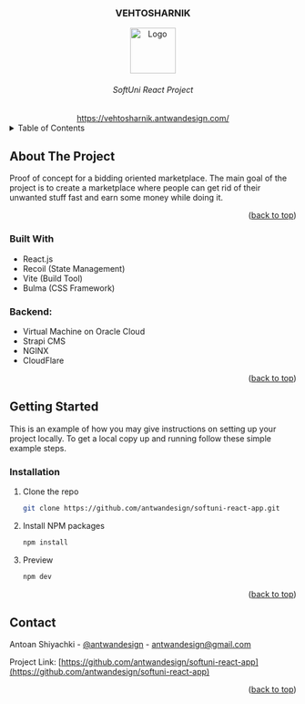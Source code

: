 
<a name="readme-top"></a>


<br />
<div align="center">
  <h3 align="center">VEHTOSHARNIK</h3>
  <a href="https://vehtosharnik.antwandesign.com/">
    <img align="center" src="https://vehtosharnik.antwandesign.com/vehtosharnik.svg" alt="Logo" width="80" height="80">
    </a>
  </a>
  <h6 align="center">SoftUni React Project</h3>
  <a href="https://vehtosharnik.antwandesign.com/">https://vehtosharnik.antwandesign.com/</a>


</div>



<!-- TABLE OF CONTENTS -->

<details>
  <summary>Table of Contents</summary>
  <ol>
    <li>
      <a href="#about-the-project">About The Project</a>
      <ul>
        <li><a href="#built-with">Built With</a></li>
      </ul>
    </li>
    <li>
      <a href="#getting-started">Getting Started</a>
      <ul>
        <li><a href="#installation">Installation</a></li>
      </ul>
    </li>
    <li><a href="#usage">Usage</a></li>
    <li><a href="#contact">Contact</a></li>

  </ol>
</details>



<!-- ABOUT THE PROJECT -->
## About The Project


Proof of concept for a bidding oriented marketplace. The main goal of the project is to create a marketplace where people can get rid of their unwanted stuff fast and earn some money while doing it.
<p align="right">(<a href="#readme-top">back to top</a>)</p>



### Built With


* React.js
* Recoil (State Management)
* Vite (Build Tool)
* Bulma (CSS Framework)

### Backend:
* Virtual Machine on Oracle Cloud
* Strapi CMS
* NGINX
* CloudFlare




<p align="right">(<a href="#readme-top">back to top</a>)</p>



<!-- GETTING STARTED -->
## Getting Started

This is an example of how you may give instructions on setting up your project locally.
To get a local copy up and running follow these simple example steps.

### Installation


1. Clone the repo
   ```sh
   git clone https://github.com/antwandesign/softuni-react-app.git
   ```
2. Install NPM packages
   ```sh
   npm install
   ```
3. Preview
   ```sh
   npm dev
   ```

<p align="right">(<a href="#readme-top">back to top</a>)</p>





<!-- CONTACT -->
## Contact

Antoan Shiyachki - [@antwandesign](https://facebook.com/daantwan) - antwandesign@gmail.com

Project Link: [https://github.com/antwandesign/softuni-react-app](https://github.com/antwandesign/softuni-react-app)

<p align="right">(<a href="#readme-top">back to top</a>)</p>

